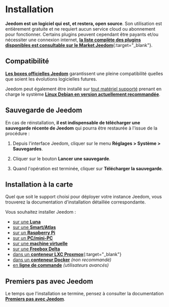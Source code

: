 # Installation

**Jeedom est un logiciel qui est, et restera, open source**. Son utilisation est entièrement gratuite et ne requiert aucun service cloud ou abonnement pour fonctionner.
Certains plugins peuvent cependant être payants et/ou nécessiter une connexion internet, [**la liste complète des plugins disponibles est consultable sur le Market Jeedom**](http://market.jeedom.fr/index.php?v=d&p=market&type=plugin){:target="_blank"}.

## Compatibilité

[**Les boxes officielles Jeedom**](../compatibility/#Boxes%20officielles) garantissent une pleine compatibilité quelles que soient les évolutions logicielles futures.

Jeedom peut également être installé sur [tout matériel supporté](../compatibility/#Matériels%20supportés) prenant en charge le système [**Linux Debian en version actuellement recommandée**](../compatibility/#Debian).

## Sauvegarde de Jeedom

En cas de réinstallation, **il est indispensable de télécharger une sauvegarde récente de Jeedom** qui pourra être restaurée à l'issue de la procédure :

1. Depuis l'interface Jeedom, cliquer sur le menu **Réglages > Système > Sauvegardes**.

2. Cliquer sur le bouton **Lancer une sauvegarde**.

3. Quand l'opération est terminée, cliquer sur **Télécharger la sauvegarde**.

## Installation à la carte

Quel que soit le support choisi pour déployer votre instance Jeedom, vous trouverez la documentation d'installation détaillée correspondante.

Vous souhaitez installer Jeedom :

- [sur une **Luna**](../plugins/home%20automation%20protocol/luna)
- [sur une **Smart/Atlas**](recovery)
- [sur un **Raspberry Pi**](rpi)
- [sur un **PC/mini-PC**](baremetal)
- [sur une **machine virtuelle**](vm)
- [sur une **Freebox Delta**](freeboxdelta)
- [dans un **conteneur LXC Proxmox**](https://community-scripts.github.io/ProxmoxVE/scripts?id=jeedom){:target="_blank"}
- [dans un **conteneur Docker**](docker) *(non recommandé)*
- [en **ligne de commande**](cli) *(utilisateurs avancés)*

## Premiers pas avec Jeedom

Le temps que l'installation se termine, pensez à consulter la documentation [**Premiers pas avec Jeedom**](../premiers-pas/).
